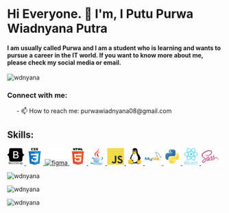 <h1 align="left">Hi Everyone. 👋 I'm, I Putu Purwa Wiadnyana Putra</h1>
<h4 align="left">I am usually called Purwa and I am a student who is learning and wants to pursue a career in the IT world. If you want to know more about me, please check my social media or email.</h3>

<p align="left"> <img src="https://komarev.com/ghpvc/?username=wdnyana&label=Profile%20views&color=0e75b6&style=flat" alt="wdnyana" /> </p>

<h3 align="left">Connect with me:</h3>
<p align="left">
&ensp; &ensp; - 📫 How to reach me: purwawiadnyana08@gmail.com
</p>

<h2 align="left">Skills:</h2>
<p align="left" style="background-color:#fff;"> <a href="https://getbootstrap.com" target="_blank" rel="noreferrer"> <img src="https://raw.githubusercontent.com/devicons/devicon/master/icons/bootstrap/bootstrap-plain-wordmark.svg" alt="bootstrap" width="40" height="40"/> </a> <a href="https://www.w3schools.com/css/" target="_blank" rel="noreferrer"> <img src="https://raw.githubusercontent.com/devicons/devicon/master/icons/css3/css3-original-wordmark.svg" alt="css3" width="40" height="40"/> </a> <a href="https://www.figma.com/" target="_blank" rel="noreferrer"> <img src="https://www.vectorlogo.zone/logos/figma/figma-icon.svg" alt="figma" width="40" height="40"/> </a> <a href="https://www.w3.org/html/" target="_blank" rel="noreferrer"> <img src="https://raw.githubusercontent.com/devicons/devicon/master/icons/html5/html5-original-wordmark.svg" alt="html5" width="40" height="40"/> </a> <a href="https://www.java.com" target="_blank" rel="noreferrer"> <img src="https://raw.githubusercontent.com/devicons/devicon/master/icons/java/java-original.svg" alt="java" width="40" height="40"/> </a> <a href="https://developer.mozilla.org/en-US/docs/Web/JavaScript" target="_blank" rel="noreferrer"> <img src="https://raw.githubusercontent.com/devicons/devicon/master/icons/javascript/javascript-original.svg" alt="javascript" width="40" height="40"/> </a> <a href="https://www.linux.org/" target="_blank" rel="noreferrer"> <img src="https://raw.githubusercontent.com/devicons/devicon/master/icons/linux/linux-original.svg" alt="linux" width="40" height="40"/> </a> <a href="https://www.mysql.com/" target="_blank" rel="noreferrer"> <img src="https://raw.githubusercontent.com/devicons/devicon/master/icons/mysql/mysql-original-wordmark.svg" alt="mysql" width="40" height="40"/> </a> <a href="https://www.python.org" target="_blank" rel="noreferrer"> <img src="https://raw.githubusercontent.com/devicons/devicon/master/icons/python/python-original.svg" alt="python" width="40" height="40"/> </a> <a href="https://reactjs.org/" target="_blank" rel="noreferrer"> <img src="https://raw.githubusercontent.com/devicons/devicon/master/icons/react/react-original-wordmark.svg" alt="react" width="40" height="40"/> </a> <a href="https://sass-lang.com" target="_blank" rel="noreferrer"> <img src="https://raw.githubusercontent.com/devicons/devicon/master/icons/sass/sass-original.svg" alt="sass" width="40" height="40"/> </a> </p>

<p align"left"><img src="https://github-readme-stats.vercel.app/api/top-langs?username=wdnyana&show_icons=true&locale=en&layout=compact" alt="wdnyana" /></p>

<p align"left"><img src="https://github-readme-stats.vercel.app/api?username=wdnyana&show_icons=true&locale=en" alt="wdnyana" /></p>

<p align"left"><img src="https://github-readme-streak-stats.herokuapp.com/?user=wdnyana&" alt="wdnyana" /></p>
